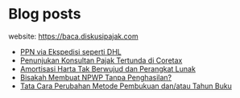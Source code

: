 # Blog posts

website: https://baca.diskusipajak.com

<!-- BLOG-POST-LIST:START -->
- [PPN via Ekspedisi seperti DHL](https://baca.diskusipajak.com/ppn-via-ekspedisi-seperti-dhl/)
- [Penunjukan Konsultan Pajak Tertunda di Coretax](https://baca.diskusipajak.com/penunjukan-konsultan-pajak-tertunda-di-coretax/)
- [Amortisasi Harta Tak Berwujud dan Perangkat Lunak](https://baca.diskusipajak.com/amortisasi-harta-tak-berwujud-dan-perangkat-lunak/)
- [Bisakah Membuat NPWP Tanpa Penghasilan?](https://baca.diskusipajak.com/bisakah-membuat-npwp-tanpa-penghasilan/)
- [Tata Cara Perubahan Metode Pembukuan dan/atau Tahun Buku](https://baca.diskusipajak.com/tata-cara-perubahan-metode-pembukuan-dan-atau-tahun-buku/)
<!-- BLOG-POST-LIST:END -->

<!--
**kelaspajak/kelaspajak** is a ✨ _special_ ✨ repository because its `README.md` (this file) appears on your GitHub profile.

Here are some ideas to get you started:

- 🔭 I’m currently working on ...
- 🌱 I’m currently learning ...
- 👯 I’m looking to collaborate on ...
- 🤔 I’m looking for help with ...
- 💬 Ask me about ...
- 📫 How to reach me: ...
- 😄 Pronouns: ...
- ⚡ Fun fact: ...
-->
